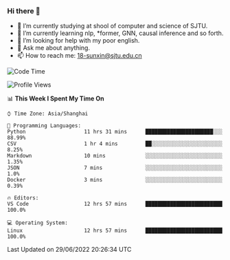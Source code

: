 ### Hi there 👋

<!--
**sunxin000/sunxin000** is a ✨ _special_ ✨ repository because its `README.md` (this file) appears on your GitHub profile.

Here are some ideas to get you started:

- 🔭 I’m currently working on ...
- 🌱 I’m currently learning ...
- 👯 I’m looking to collaborate on ...
- 🤔 I’m looking for help with ...
- 💬 Ask me about ...
- 📫 How to reach me: ...
- 😄 Pronouns: ...
- ⚡ Fun fact: ...
-->
- 🏫 I’m currently studying at shool of computer and science of SJTU.
- 🌱 I’m currently learning nlp, \*former, GNN, causal inference and so forth.
- 🤔 I’m looking for help with my poor english.
- 💬 Ask me about anything.
- 📫 How to reach me: 18-sunxin@sjtu.edu.cn
<!--START_SECTION:waka-->
![Code Time](http://img.shields.io/badge/Code%20Time-232%20hrs%2031%20mins-blue)

![Profile Views](http://img.shields.io/badge/Profile%20Views-0-blue)

📊 **This Week I Spent My Time On** 

```text
⌚︎ Time Zone: Asia/Shanghai

💬 Programming Languages: 
Python                   11 hrs 31 mins      ██████████████████████░░░   88.99% 
CSV                      1 hr 4 mins         ██░░░░░░░░░░░░░░░░░░░░░░░   8.25% 
Markdown                 10 mins             ░░░░░░░░░░░░░░░░░░░░░░░░░   1.35% 
JSON                     7 mins              ░░░░░░░░░░░░░░░░░░░░░░░░░   1.0% 
Docker                   3 mins              ░░░░░░░░░░░░░░░░░░░░░░░░░   0.39%

🔥 Editors: 
VS Code                  12 hrs 57 mins      █████████████████████████   100.0%

💻 Operating System: 
Linux                    12 hrs 57 mins      █████████████████████████   100.0%

```


 Last Updated on 29/06/2022 20:26:34 UTC
<!--END_SECTION:waka-->
